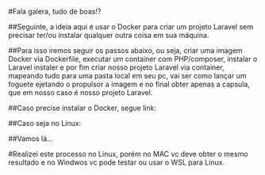 #Fala galera, tudo de boas!?

##Seguinte, a ideia aqui é usar o Docker para criar um projeto Laravel sem precisar ter/ou instalar qualquer outra coisa em sua máquina.

##Para isso iremos seguir os passos abaixo, ou seja, criar uma imagem Docker via Dockerfile, executar um container com PHP/composer, instalar o Laravel instaler e por fim criar nosso projeto Laravel via container, mapeando tudo para uma pasta local em seu pc, vai ser como lançar um foguete ejetando o propulsor a imagem e no final obter apenas a capsula, que em nosso caso é nosso projeto Laravel.

##Caso precise instalar o Docker, segue link:

##Caso seja no Linux:

##Vamos lá...

#Realizei este processo no Linux, porém no MAC vc deve obter o mesmo resultado e no Windwos vc pode testar ou usar o WSL para Linux.